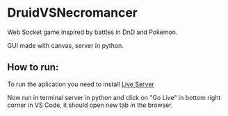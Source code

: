 # DruidVSNecromancer
Web Socket game inspired by battles in DnD and Pokemon.

GUI made with canvas, server in python.

<h2>How to run:</h2>

To run the aplication you need to install [Live Server](https://marketplace.visualstudio.com/items?itemName=ritwickdey.LiveServer)

Now run in terminal server in python and click on "Go Live" in bottom right corner in VS Code, it should open new tab in the browser.
